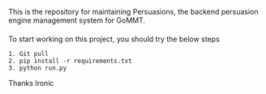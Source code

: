 This is the repository for maintaining Persuasions, the backend persuasion engine management system for GoMMT.
####
To start working on this project, you should try the below steps 


```
1. Git pull 
2. pip install -r requirements.txt
3. python run.py
```








Thanks Ironic